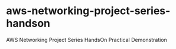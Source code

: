 # aws-networking-project-series-handson
AWS Networking Project Series HandsOn Practical Demonstration
